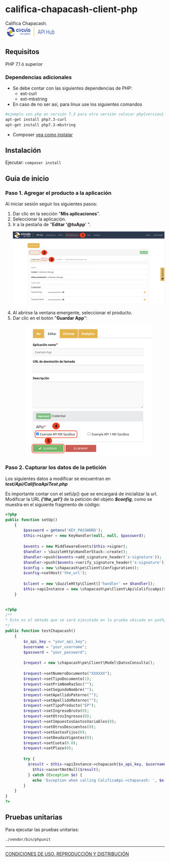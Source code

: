 # califica-chapacash-client-php
Califica Chapacash.
<br/><img src='https://github.com/APIHub-CdC/imagenes-cdc/blob/master/circulo_de_credito-apihub.png' height='37' width='160'/><br/>

## Requisitos

PHP 7.1 ó superior


### Dependencias adicionales
- Se debe contar con las siguientes dependencias de PHP:
    - ext-curl
    - ext-mbstring
- En caso de no ser así, para linux use los siguientes comandos

```sh
#ejemplo con php en versión 7.3 para otra versión colocar php{version}-curl
apt-get install php7.3-curl
apt-get install php7.3-mbstring
```
- Composer [vea como instalar][1]

## Instalación

Ejecutar: `composer install`

## Guía de inicio

### Paso 1. Agregar el producto a la aplicación

Al iniciar sesión seguir los siguientes pasos:

 1. Dar clic en la sección "**Mis aplicaciones**".
 2. Seleccionar la aplicación.
 3. Ir a la pestaña de "**Editar '@tuApp**' ".
    <p align="center">
      <img src="https://github.com/APIHub-CdC/imagenes-cdc/blob/master/edit_applications.jpg" width="900">
    </p>
 4. Al abrirse la ventana emergente, seleccionar el producto.
 5. Dar clic en el botón "**Guardar App**":
    <p align="center">
      <img src="https://github.com/APIHub-CdC/imagenes-cdc/blob/master/selected_product.jpg" width="400">
    </p>

### Paso 2. Capturar los datos de la petición

Los siguientes datos a modificar se encuentran en ***test/Api/CalificaApiTest.php***

Es importante contar con el setUp() que se encargará de inicializar la url. Modificar la URL ***('the_url')*** de la petición del objeto ***$config***, como se muestra en el siguiente fragmento de código:

```php
<?php
public function setUp()
    {
        $password = getenv('KEY_PASSWORD');
        $this->signer = new KeyHandler(null, null, $password);

        $events = new MiddlewareEvents($this->signer);
        $handler = \GuzzleHttp\HandlerStack::create();
        $handler->push($events->add_signature_header('x-signature'));
        $handler->push($events->verify_signature_header('x-signature'));
        $config = new \chapacash\pe\Client\Configuration();
        $config->setHost('the_url');
        
        $client = new \GuzzleHttp\Client(['handler' => $handler]);
        $this->apiInstance = new \chapacash\pe\Client\Api\CalificaApi($client, $config);
    }
```
```php

<?php
/**
* Este es el método que se será ejecutado en la prueba ubicado en path/to/repository/test/Api/CalificaApiTest.php
*/
public function testChapacash()
    {
        $x_api_key = "your_api_key";
        $username = "your_username";
        $password = "your_password";
        
        $request = new \chapacash\pe\Client\Model\DatosConsulta();

        $request->setNumeroDocumento("XXXXXX");   
        $request->setTipoDocumento(1);
        $request->setPrimNomRazSoc("");
        $request->setSegundoNombre("");
        $request->setApellidoPaterno("");
        $request->setApellidoMaterno("");
        $request->setTipoProducto("EP");
        $request->setIngresoBruto(0);
        $request->setOtrosIngresos(0);
        $request->setImpuestosGastosVariables(0);
        $request->setOtrosDescuentos(0);
        $request->setGastosFijos(0);
        $request->setDeudasVigentes(0);
        $request->setCuota(0.0);
        $request->setPlazo(0);

        try {
          $result = $this->apiInstance->chapacash($x_api_key, $username, $password, $request);
            $this->assertNotNull($result);
          } catch (Exception $e) {
            echo 'Exception when calling CalificaApi->chapacash: ', $e->getMessage(), PHP_EOL;
        }
    }
}
?>
```
## Pruebas unitarias

Para ejecutar las pruebas unitarias:

```sh
./vendor/bin/phpunit
```

---
[CONDICIONES DE USO, REPRODUCCIÓN Y DISTRIBUCIÓN](https://github.com/APIHub-CdC/licencias-cdc)

[1]: https://getcomposer.org/doc/00-intro.md#installation-linux-unix-macos